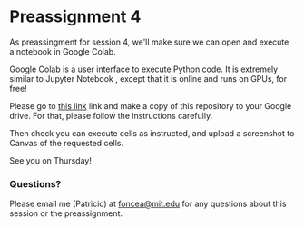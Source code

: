 # Preassignment 4

As preassingment for session 4, we'll make sure we can open and execute a notebook in Google Colab.

Google Colab is a user interface to execute Python code. It is extremely similar to Jupyter Notebook , except that it is online and runs on GPUs, for free!

Please go to [this link](https://colab.research.google.com/drive/1rmKQP4JJH3RHD2k9vsYTeM_S5nj2fM4d?usp=sharing) link and make a copy of this repository to your Google drive. For that, please follow the instructions carefully.

Then check you can execute cells as instructed, and upload a screenshot to Canvas of the requested cells.

See you on Thursday!

### Questions?

Please email me (Patricio)  at foncea@mit.edu for any questions about this session or the preassignment. 


